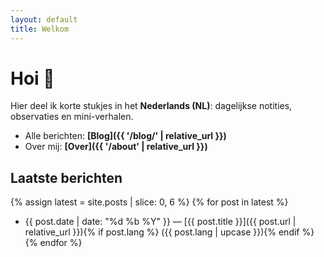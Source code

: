 ```yaml
---
layout: default
title: Welkom
---
```


# Hoi 👋

Hier deel ik korte stukjes in het **Nederlands (NL)**: dagelijkse notities, observaties en mini-verhalen.

- Alle berichten: **[Blog]({{ '/blog/' | relative_url }})**
- Over mij: **[Over]({{ '/about' | relative_url }})**

## Laatste berichten
{% assign latest = site.posts | slice: 0, 6 %}
{% for post in latest %}
- {{ post.date | date: "%d %b %Y" }} — [{{ post.title }}]({{ post.url | relative_url }}){% if post.lang %} ({{ post.lang | upcase }}){% endif %}
{% endfor %}
